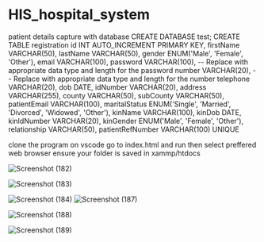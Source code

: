 # HIS_hospital_system
patient details capture with database 
CREATE DATABASE test;
CREATE TABLE registration 
    id INT AUTO_INCREMENT PRIMARY KEY,
    firstName VARCHAR(50),
    lastName VARCHAR(50),
    gender ENUM('Male', 'Female', 'Other'),
    email VARCHAR(100),
    password VARCHAR(100), -- Replace with appropriate data type and length for the password
    number VARCHAR(20), -- Replace with appropriate data type and length for the number
    telephone VARCHAR(20),
    dob DATE,
    idNumber VARCHAR(20),
    address VARCHAR(255),
    county VARCHAR(50),
    subCounty VARCHAR(50),
    patientEmail VARCHAR(100),
    maritalStatus ENUM('Single', 'Married', 'Divorced', 'Widowed', 'Other'),
    kinName VARCHAR(100),
    kinDob DATE,
    kinIdNumber VARCHAR(20),
    kinGender ENUM('Male', 'Female', 'Other'),
    relationship VARCHAR(50),
    patientRefNumber VARCHAR(100) UNIQUE

clone the program on vscode
go to index.html and run then select preffered web browser
ensure your folder is saved in xammp/htdocs 




![Screenshot (182)](https://github.com/eroom8/HIS_hospital_system/assets/89536199/84247ac0-e410-4e12-8fa3-a76e3081c01e)

![Screenshot (183)](https://github.com/eroom8/HIS_hospital_system/assets/89536199/02e376a4-8f7e-4f0f-9a39-298ca49a6c43)



![Screenshot (184)](https://github.com/eroom8/HIS_hospital_system/assets/89536199/c841e3d8-814a-44ae-802e-7d2401c6360a)
![Screenshot (187)](https://github.com/eroom8/HIS_hospital_system/assets/89536199/1290a869-1160-4778-b46d-1f5fc83a952e)

![Screenshot (188)](https://github.com/eroom8/HIS_hospital_system/assets/89536199/5c2d55ec-b26d-4bba-b2ff-c7e9b2c80ce7)


![Screenshot (189)](https://github.com/eroom8/HIS_hospital_system/assets/89536199/c576e4b9-3252-43d1-aec8-c2d43475c68e)



